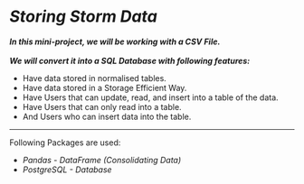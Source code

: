 # *Storing Storm Data*

***In this mini-project, we will be working with a CSV File.<br><br>We will convert it into a SQL Database with following features:***

- Have data stored in normalised tables.
- Have data stored in a Storage Efficient Way.
- Have Users that can update, read, and insert into a table of the data.
- Have Users that can only read into a table.
- And Users who can insert data into the table.

--- 

Following Packages are used:

- *Pandas - DataFrame (Consolidating Data)*
- *PostgreSQL - Database*



